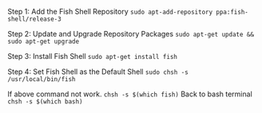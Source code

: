 Step 1: Add the Fish Shell Repository
`sudo apt-add-repository ppa:fish-shell/release-3`

Step 2: Update and Upgrade Repository Packages
`sudo apt-get update && sudo apt-get upgrade`

Step 3: Install Fish Shell
`sudo apt-get install fish`

Step 4: Set Fish Shell as the Default Shell
`sudo chsh -s /usr/local/bin/fish`

If above command not work.
`chsh -s $(which fish)`
Back to bash terminal
`chsh -s $(which bash)`